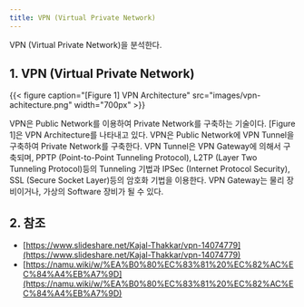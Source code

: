 ```yaml
---
title: VPN (Virtual Private Network)
---
```


VPN (Virtual Private Network)을 분석한다.

## 1. VPN (Virtual Private Network)

{{< figure caption="[Figure 1] VPN Architecture" src="images/vpn-achitecture.png" width="700px" >}}

VPN은 Public Network를 이용하여 Private Network를 구축하는 기술이다. [Figure 1]은 VPN Architecture를 나타내고 있다. VPN은 Public Network에 VPN Tunnel을 구축하여 Private Network를 구축한다. VPN Tunnel은 VPN Gateway에 의해서 구축되며, PPTP (Point-to-Point Tunneling Protocol), L2TP (Layer Two Tunneling Protocol)등의 Tunneling 기법과 IPSec (Internet Protocol Security), SSL (Secure Socket Layer)등의 암호화 기법을 이용한다. VPN Gateway는 물리 장비이거나, 가상의 Software 장비가 될 수 있다.

## 2. 참조

* [https://www.slideshare.net/Kajal-Thakkar/vpn-14074779](https://www.slideshare.net/Kajal-Thakkar/vpn-14074779)
* [https://namu.wiki/w/%EA%B0%80%EC%83%81%20%EC%82%AC%EC%84%A4%EB%A7%9D](https://namu.wiki/w/%EA%B0%80%EC%83%81%20%EC%82%AC%EC%84%A4%EB%A7%9D)